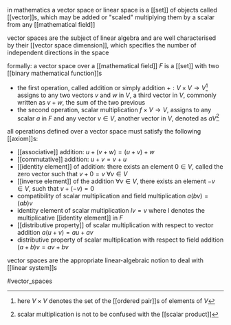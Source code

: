 in mathematics a vector space or linear  space is a [[set]] of objects called [[vector]]s,  which may be added or "scaled" multiplying them by a scalar from any [[mathematical field]]

vector spaces are the subject of linear algebra and are well characterised by their [[vector space dimension]], which specifies the number of independent directions in the space

formally:
a vector space over a [[mathematical field]] $F$ is a [[set]] with two [[binary mathematical function]]s
- the first operation, called addition or simply addition $+ : V\times V\rightarrow V$[^1] assigns to any two vectors $v$ and $w$ in $V$, a third vector in $V$, commonly written as $v+w$, the sum of the two previous
- the second operation, scalar multiplication $f\times V\rightarrow V$, assigns  to any scalar $a$ in $F$ and any vector $v \in V$, another vector in $V$, denoted as $aV$[^2] 

all operations defined over a vector space must satisfy the following [[axiom]]s:
- [[associative]] addition:
	$u+(v+w)=(u+v)+w$
- [[commutative]] addition:
	$u+v=v+u$
- [[identity element]] of addition:
  there exists an element $0\in V$, called the zero vector such that $v+0=v\ \forall v\in V$
- [[inverse element]] of the addition
  $\forall v\in V$, there exists an element $-v \in V$, such that $v+(-v)=0$
- compatibility of scalar multiplication and field multiplication
  $a(bv)=(ab)v$
- identity element of scalar multiplication
  $lv = v$ where l denotes the multiplicative [[identity element]] in $F$
- [[distributive property]] of scalar multiplication with respect to vector addition
  $a(u+v)=au+av$
- distributive property of scalar multiplication with respect to field addition
  $(a+b)v = av+bv$


vector spaces are the appropriate linear-algebraic notion to deal with [[linear system]]s 

[^1]: here $V\times V$ denotes the set of the [[ordered pair]]s of elements of $V$
[^2]: scalar multiplication is not to be confused with the [[scalar product]]

#vector_spaces  